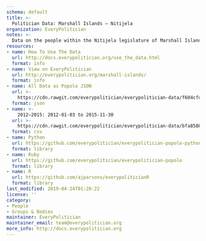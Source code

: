 ```yaml
---
schema: default
title: >-
  Politician Data: Marshall Islands — Nitijela
organization: EveryPolitician
notes: >-
  Data on the people within the Nitijela legislature of Marshall Islands.
resources:
- name: How To Use The Data
  url: http://docs.everypolitician.org/use_the_data.html
  format: info
- name: View on EveryPolitician
  url: http://everypolitician.org/marshall-islands/
  format: info
- name: All Data as Popolo JSON
  url: >-
    https://cdn.rawgit.com/everypolitician/everypolitician-data/f604cfdc794866eb889ea377a552514a2601d030/data/Marshall_Islands/Nitijela/ep-popolo-v1.0.json
  format: json
- name: >-
    2012–2015: 2012-01-03 to 2015-11-30
  url: >-
    https://cdn.rawgit.com/everypolitician/everypolitician-data/bfa85804dcf8473950a7752894f7c4f229568a25/data/Marshall_Islands/Nitijela/term-2012.csv
  format: csv
- name: Python
  url: https://github.com/everypolitician/everypolitician-popolo-python
  format: library
- name: Ruby
  url: https://github.com/everypolitician/everypolitician-popolo
  format: library
- name: R
  url: https://github.com/ajparsons/everypoliticianR
  format: library
last_modified: 2019-04-24T01:28:22
license: ''
category:
- People
- Groups & Bodies
maintainer: EveryPolitician
maintainer_email: team@everypolitician.org
more_info: http://docs.everypolitician.org
---
```

